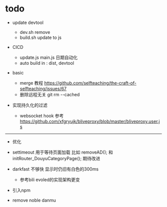 # todo

- update devtool
  - dev.sh remove
  - build.sh update to js

- CICD
  - update.js main.js 日期自动化
  - auto build in : dist, devtool

- basic
  - merge 教程 https://github.com/selfteaching/the-craft-of-selfteaching/issues/67
  - 删除远程无关 git rm --cached

- 实现持久化的过滤
  - websocket hook 参考 https://github.com/xfgryujk/bliveproxy/blob/master/bliveproxy.user.js
---

- 优化
- settimeout 用于等待页面加载 比如  removeAD(); 和initRouter_DouyuCategoryPage(); 期待改进
- darkfast 不够快 显示时仍旧有白色的300ms
  - 参考bili evoled的实现架构更变
- 引入npm

- remove noble danmu
